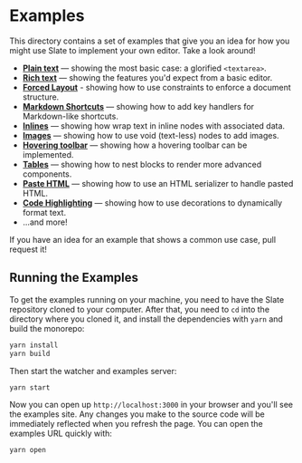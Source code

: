 # Examples

This directory contains a set of examples that give you an idea for how you might use Slate to implement your own editor. Take a look around!

- [**Plain text**](./plaintext.tsx) — showing the most basic case: a glorified `<textarea>`.
- [**Rich text**](./richtext.tsx) — showing the features you'd expect from a basic editor.
- [**Forced Layout**](./forced-layout.tsx) - showing how to use constraints to enforce a document structure.
- [**Markdown Shortcuts**](./markdown-shortcuts.tsx) — showing how to add key handlers for Markdown-like shortcuts.
- [**Inlines**](./inlines.tsx) — showing how wrap text in inline nodes with associated data.
- [**Images**](./images.tsx) — showing how to use void (text-less) nodes to add images.
- [**Hovering toolbar**](./hovering-toolbar.tsx) — showing how a hovering toolbar can be implemented.
- [**Tables**](./tables.tsx) — showing how to nest blocks to render more advanced components.
- [**Paste HTML**](./paste-html.tsx) — showing how to use an HTML serializer to handle pasted HTML.
- [**Code Highlighting**](./code-highlighting.tsx) — showing how to use decorations to dynamically format text.
- ...and more!

If you have an idea for an example that shows a common use case, pull request it!

## Running the Examples

To get the examples running on your machine, you need to have the Slate repository cloned to your computer. After that, you need to `cd` into the directory where you cloned it, and install the dependencies with `yarn` and build the monorepo:

```sh
yarn install
yarn build
```

Then start the watcher and examples server:

```sh
yarn start
```

Now you can open up `http://localhost:3000` in your browser and you'll see the examples site. Any changes you make to the source code will be immediately reflected when you refresh the page. You can open the examples URL quickly with:

```sh
yarn open
```
